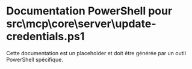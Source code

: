 # Documentation PowerShell pour src\mcp\core\server\update-credentials.ps1

Cette documentation est un placeholder et doit être générée par un outil PowerShell spécifique.
